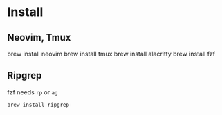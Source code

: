 # Install
## Neovim, Tmux
brew install neovim
brew install tmux
brew install alacritty
brew install fzf

## Ripgrep
fzf needs `rp` or `ag`
```
brew install ripgrep
```
